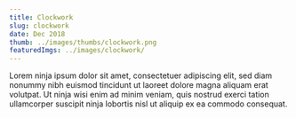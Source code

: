 ```yaml
---
title: Clockwork
slug: clockwork
date: Dec 2018
thumb: ../images/thumbs/clockwork.png
featuredImgs: ../images/clockwork/
---
```


Lorem ninja ipsum dolor sit amet, consectetuer adipiscing elit, sed diam nonummy nibh euismod tincidunt ut laoreet dolore magna aliquam erat volutpat. Ut ninja wisi enim ad minim veniam, quis nostrud exerci tation ullamcorper suscipit ninja lobortis nisl ut aliquip ex ea commodo consequat.
